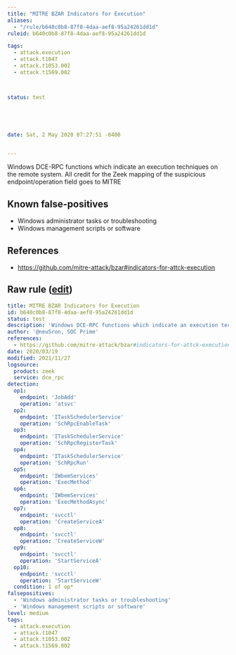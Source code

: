 ```yaml
---
title: "MITRE BZAR Indicators for Execution"
aliases:
  - "/rule/b640c0b8-87f8-4daa-aef8-95a24261dd1d"
ruleid: b640c0b8-87f8-4daa-aef8-95a24261dd1d

tags:
  - attack.execution
  - attack.t1047
  - attack.t1053.002
  - attack.t1569.002



status: test





date: Sat, 2 May 2020 07:27:51 -0400


---
```


Windows DCE-RPC functions which indicate an execution techniques on the remote system. All credit for the Zeek mapping of the suspicious endpoint/operation field goes to MITRE

<!--more-->


## Known false-positives

* Windows administrator tasks or troubleshooting
* Windows management scripts or software



## References

* https://github.com/mitre-attack/bzar#indicators-for-attck-execution


## Raw rule ([edit](https://github.com/SigmaHQ/sigma/edit/master/rules/network/zeek/zeek_dce_rpc_mitre_bzar_execution.yml))
```yaml
title: MITRE BZAR Indicators for Execution
id: b640c0b8-87f8-4daa-aef8-95a24261dd1d
status: test
description: 'Windows DCE-RPC functions which indicate an execution techniques on the remote system. All credit for the Zeek mapping of the suspicious endpoint/operation field goes to MITRE'
author: '@neu5ron, SOC Prime'
references:
  - https://github.com/mitre-attack/bzar#indicators-for-attck-execution
date: 2020/03/19
modified: 2021/11/27
logsource:
  product: zeek
  service: dce_rpc
detection:
  op1:
    endpoint: 'JobAdd'
    operation: 'atsvc'
  op2:
    endpoint: 'ITaskSchedulerService'
    operation: 'SchRpcEnableTask'
  op3:
    endpoint: 'ITaskSchedulerService'
    operation: 'SchRpcRegisterTask'
  op4:
    endpoint: 'ITaskSchedulerService'
    operation: 'SchRpcRun'
  op5:
    endpoint: 'IWbemServices'
    operation: 'ExecMethod'
  op6:
    endpoint: 'IWbemServices'
    operation: 'ExecMethodAsync'
  op7:
    endpoint: 'svcctl'
    operation: 'CreateServiceA'
  op8:
    endpoint: 'svcctl'
    operation: 'CreateServiceW'
  op9:
    endpoint: 'svcctl'
    operation: 'StartServiceA'
  op10:
    endpoint: 'svcctl'
    operation: 'StartServiceW'
  condition: 1 of op*
falsepositives:
  - 'Windows administrator tasks or troubleshooting'
  - 'Windows management scripts or software'
level: medium
tags:
  - attack.execution
  - attack.t1047
  - attack.t1053.002
  - attack.t1569.002

```
